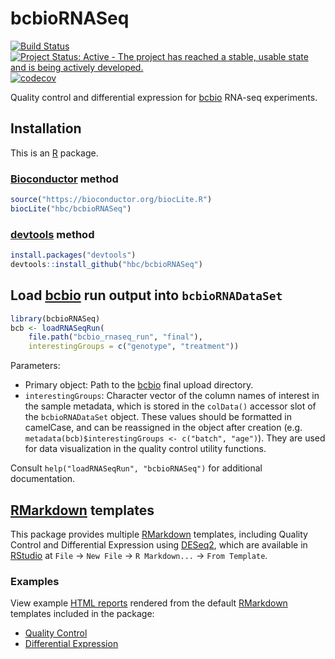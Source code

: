 # bcbioRNASeq

[![Build Status](https://travis-ci.org/hbc/bcbioRNASeq.svg?branch=master)](https://travis-ci.org/hbc/bcbioRNASeq)
[![Project Status: Active - The project has reached a stable, usable state and is being actively developed.](http://www.repostatus.org/badges/latest/active.svg)](http://www.repostatus.org/#active)
[![codecov](https://codecov.io/gh/hbc/bcbioRNASeq/branch/master/graph/badge.svg)](https://codecov.io/gh/hbc/bcbioRNASeq)

Quality control and differential expression for [bcbio][] RNA-seq experiments.


## Installation

This is an [R][] package.

### [Bioconductor][] method

```r
source("https://bioconductor.org/biocLite.R")
biocLite("hbc/bcbioRNASeq")
```

### [devtools][] method

```r
install.packages("devtools")
devtools::install_github("hbc/bcbioRNASeq")
```


## Load [bcbio][] run output into `bcbioRNADataSet`

```r
library(bcbioRNASeq)
bcb <- loadRNASeqRun(
    file.path("bcbio_rnaseq_run", "final"),
    interestingGroups = c("genotype", "treatment"))
```

Parameters:

- Primary object: Path to the [bcbio][] final upload directory.
- `interestingGroups`: Character vector of the column names of interest in the sample metadata, which is stored in the `colData()` accessor slot of the `bcbioRNADataSet` object. These values should be formatted in camelCase, and can be reassigned in the object after creation (e.g. `metadata(bcb)$interestingGroups <- c("batch", "age")`). They are used for data visualization in the quality control utility functions.

Consult `help("loadRNASeqRun", "bcbioRNASeq")` for additional documentation.


## [RMarkdown][] templates

This package provides multiple [RMarkdown][] templates, including Quality Control and Differential Expression using [DESeq2][], which are available in [RStudio][] at `File` -> `New File` -> `R Markdown...` -> `From Template`.

### Examples

View example [HTML reports](http://bcb.io/bcbio_rnaseq_output_example) rendered from the default [RMarkdown][] templates included in the package:

- [Quality Control](http://bcb.io/bcbio_rnaseq_output_example/qc-master.html)
- [Differential Expression](http://bcb.io/bcbio_rnaseq_output_example/de-master.html)


[bcbio]: https://github.com/chapmanb/bcbio-nextgen
[Bioconductor]: https://bioconductor.org
[DESeq2]: https://bioconductor.org/packages/release/bioc/html/DESeq2.html
[devtools]: https://cran.r-project.org/package=devtools
[R]: https://www.r-project.org
[RMarkdown]: http://rmarkdown.rstudio.com
[RStudio]: https://www.rstudio.com
